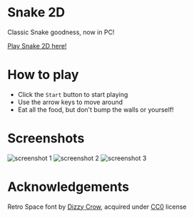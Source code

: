 # Snake 2D

Classic Snake goodness, now in PC!

[Play Snake 2D here!](https://koalatte.itch.io/snake-2d)

# How to play

- Click the `Start` button to start playing
- Use the arrow keys to move around
- Eat all the food, but don't bump the walls or yourself!

# Screenshots

![screenshot 1](Pictures/screenshot1.png)
![screenshot 2](Pictures/screenshot2.png)
![screenshot 3](Pictures/screenshot3.png)

# Acknowledgements

Retro Space font by [Dizzy Crow](https://opengameart.org/users/dizzy-crow), acquired under [CC0](Assets/Art/cc0.png) license

